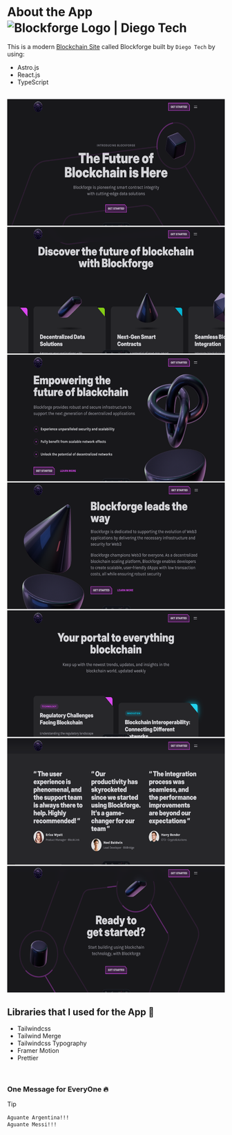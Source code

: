 # About the App <img src="public/logo.avif" width="40px" height="40px" align="center" alt="Blockforge Logo | Diego Tech" />

This is a modern [Blockchain Site](https://blockchain-site.pages.dev/) called Blockforge built by `Diego Tech` by using:

- Astro.js
- React.js
- TypeScript

<br />

<img src="public/readme1.png" width="600px" height="293px" alt="Blockforge Site | Diego Tech | README Image 1" />
<img src="public/readme2.png" width="600px" height="293px" alt="Blockforge Site | Diego Tech | README Image 2" />
<img src="public/readme3.png" width="600px" height="293px" alt="Blockforge Site | Diego Tech | README Image 3" />
<img src="public/readme4.png" width="600px" height="293px" alt="Blockforge Site | Diego Tech | README Image 4" />
<img src="public/readme5.png" width="600px" height="293px" alt="Blockforge Site | Diego Tech | README Image 5" />
<img src="public/readme6.png" width="600px" height="293px" alt="Blockforge Site | Diego Tech | README Image 6" />
<img src="public/readme7.png" width="600px" height="293px" alt="Blockforge Site | Diego Tech | README Image 7" />

<br />

## Libraries that I used for the App 🚀

- Tailwindcss
- Tailwind Merge
- Tailwindcss Typography
- Framer Motion
- Prettier

<br />

### One Message for EveryOne 🔥

> [!TIP]
> ```shell
> Aguante Argentina!!!
> Aguante Messi!!!
> ```